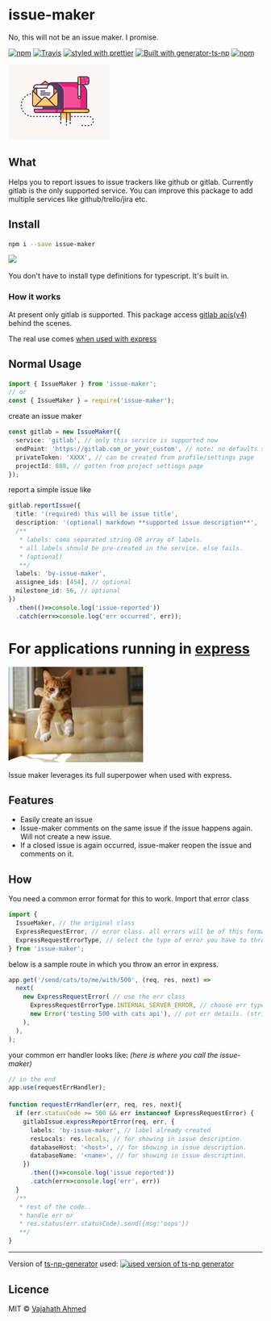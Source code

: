 # issue-maker
No, this will not be an issue maker. I promise.

[![npm](https://img.shields.io/npm/v/issue-maker.svg)](https://www.npmjs.com/package/issue-maker)
[![Travis](https://img.shields.io/travis/vajahath/issue-maker.svg)](https://travis-ci.org/vajahath/issue-maker)
[![styled with prettier](https://img.shields.io/badge/code_style-prettier-ff69b4.svg)](https://github.com/prettier/prettier)
[![Built with generator-ts-np](https://img.shields.io/badge/scaffolding-ts_np-2699ad.svg)](https://github.com/vajahath/generator-ts-np)
[![npm](https://img.shields.io/npm/dt/issue-maker.svg)](https://www.npmjs.com/package/issue-maker)

![inbox](media/logo.png)

## What

Helps you to report issues to issue trackers like github or gitlab. Currently gitlab is the only supported service. You can improve this package to add multiple services like github/trello/jira etc.

## Install

```bash
npm i --save issue-maker
```

[![](https://img.shields.io/badge/TypeScript-Ready-blue.svg)](https://www.typescriptlang.org/)

You don't have to install type definitions for typescript. It's built in.

### How it works

At present only gitlab is supported. This package access [gitlab apis(v4)](https://docs.gitlab.com/ce/api/) behind the scenes.

The real use comes [when used with express](#for-applications-running-in-express)

## Normal Usage

```ts
import { IssueMaker } from 'issue-maker';
// or
const { IssueMaker } = require('issue-maker');
```

create an issue maker

```ts
const gitlab = new IssueMaker({
  service: 'gitlab', // only this service is supported now
  endPoint: 'https://gitlab.com_or_your_custom', // note: no defaults set. you've to provide this
  privateToken: 'XXXX', // can be created from profile/settings page
  projectId: 888, // gotten from project settings page
});
```

report a simple issue like

```ts
gitlab.reportIssue({
  title: '(required) this will be issue title',
  description: '(optional) markdown **supported issue description**',
  /**
   * labels: coma separated string OR array of labels.
   * all labels should be pre-created in the service. else fails.
   * (optional)
   **/
  labels: 'by-issue-maker',
  assignee_ids: [454], // optional
  milestone_id: 56, // optional
})
  .then(()=>console.log('issue-reported'))
  .catch(err=>console.log('err occurred', err));
```

# For applications running in [express](https://expressjs.com)

![cat](media/cat.jpeg)

Issue maker leverages its full superpower when used with express.

## Features

* Easily create an issue
* Issue-maker comments on the same issue if the issue happens again. Will not create a new issue.
* If a closed issue is again occurred, issue-maker reopen the issue and comments on it.

## How

You need a common error format for this to work. Import that error class

```ts
import {
  IssueMaker, // the original class
  ExpressRequestError, // error class. all errors will be of this format.
  ExpressRequestErrorType, // select the type of error you have to throw
} from 'issue-maker';
```

below is a sample route in which you throw an error in express.

```ts
app.get('/send/cats/to/me/with/500', (req, res, next) =>
  next(
    new ExpressRequestError( // use the err class
      ExpressRequestErrorType.INTERNAL_SERVER_ERROR, // choose err type
      new Error('testing 500 with cats api'), // put err details. (string format is also supported)
    ),
  ),
);
```

your common err handler looks like: _(here is where you call the issue-maker)_

```ts
// in the end
app.use(requestErrHandler);

function requestErrHandler(err, req, res, next){
  if (err.statusCode >= 500 && err instanceof ExpressRequestError) {
    gitlabIssue.expressReportError(req, err, {
      labels: 'by-issue-maker', // label already created
      resLocals: res.locals, // for showing in issue description.
      databaseHost: '<host>', // for showing in issue description.
      databaseName: '<name>', // for showing in issue description.
    })
      .then(()=>console.log('issue reported'))
      .catch(err=>console.log('err', err))
  }
  /**
   * rest of the code..
   * handle err or
   * res.status(err.statusCode).send({msg:'oops'})
   **/ 
}
```


---

Version of [ts-np-generator](https://github.com/vajahath/generator-ts-np) used: [![used version of ts-np generator](https://img.shields.io/badge/ts--np-v2.0.5-a5a5a5.svg?style=flat-square)](https://github.com/vajahath/generator-ts-np)

## Licence

MIT &copy; [Vajahath Ahmed](https://twitter.com/vajahath7)
